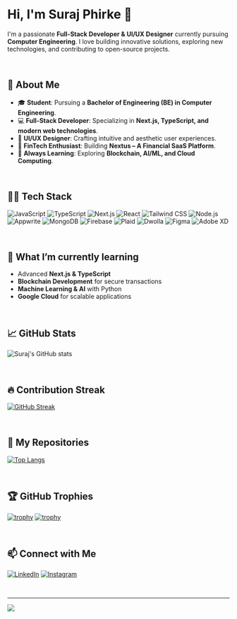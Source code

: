 # Hi, I'm Suraj Phirke 👋

I'm a passionate **Full-Stack Developer & UI/UX Designer** currently pursuing **Computer Engineering**. I love building innovative solutions, exploring new technologies, and contributing to open-source projects.

<br/>

## 🌟 About Me
- 🎓 **Student**: Pursuing a **Bachelor of Engineering (BE) in Computer Engineering**.
- 💻 **Full-Stack Developer**: Specializing in **Next.js, TypeScript, and modern web technologies**.
- 🎨 **UI/UX Designer**: Crafting intuitive and aesthetic user experiences.
- 🚀 **FinTech Enthusiast**: Building **Nextus – A Financial SaaS Platform**.
- 🌱 **Always Learning**: Exploring **Blockchain, AI/ML, and Cloud Computing**.

<br/>

## 🧑‍💻 Tech Stack

![JavaScript](https://img.shields.io/badge/JavaScript-F7DF1E?style=flat-square&logo=javascript&logoColor=black)
![TypeScript](https://img.shields.io/badge/TypeScript-3178C6?style=flat-square&logo=typescript&logoColor=white)
![Next.js](https://img.shields.io/badge/Next.js-000000?style=flat-square&logo=nextdotjs&logoColor=white)
![React](https://img.shields.io/badge/React-61DAFB?style=flat-square&logo=react&logoColor=black)
![Tailwind CSS](https://img.shields.io/badge/Tailwind%20CSS-06B6D4?style=flat-square&logo=tailwindcss&logoColor=white)
![Node.js](https://img.shields.io/badge/Node.js-339933?style=flat-square&logo=nodedotjs&logoColor=white)
![Appwrite](https://img.shields.io/badge/Appwrite-F02E65?style=flat-square&logo=appwrite&logoColor=white)
![MongoDB](https://img.shields.io/badge/MongoDB-47A248?style=flat-square&logo=mongodb&logoColor=white)
![Firebase](https://img.shields.io/badge/Firebase-FFCA28?style=flat-square&logo=firebase&logoColor=black)
![Plaid](https://img.shields.io/badge/Plaid-00A3E0?style=flat-square&logo=plaid&logoColor=white)
![Dwolla](https://img.shields.io/badge/Dwolla-FF6600?style=flat-square&logo=dwolla&logoColor=white)
![Figma](https://img.shields.io/badge/Figma-F24E1E?style=flat-square&logo=figma&logoColor=white)
![Adobe XD](https://img.shields.io/badge/Adobe%20XD-FF61F6?style=flat-square&logo=adobexd&logoColor=white)

<br/>

## 🌱 What I’m currently learning

- Advanced **Next.js & TypeScript**
- **Blockchain Development** for secure transactions
- **Machine Learning & AI** with Python
- **Google Cloud** for scalable applications

<br/>

## 📈 GitHub Stats

![Suraj's GitHub stats](https://github-readme-stats.vercel.app/api?username=surajphirke&show_icons=true&theme=radical)

<br/>

## 🔥 Contribution Streak

[![GitHub Streak](https://github-readme-streak-stats.herokuapp.com/?user=surajphirke&theme=radical)](https://git.io/streak-stats)

<br/>

## 🚀 My Repositories

[![Top Langs](https://github-readme-stats.vercel.app/api/top-langs/?username=surajphirke3&layout=compact)](https://github.com/anuraghazra/github-readme-stats)

<br/>

## 🏆 GitHub Trophies

[![trophy](https://github-profile-trophy.vercel.app/?username=surajphirke&theme=onedark)](https://github.com/ryo-ma/github-profile-trophy)
[![trophy](https://github-profile-trophy.vercel.app/?username=ryo-ma&theme=onedark)](https://github.com/ryo-ma/github-profile-trophy)

<br/>

## 📫 Connect with Me

[![LinkedIn](https://img.shields.io/badge/LinkedIn-0A66C2?style=flat-square&logo=linkedin&logoColor=white)](https://www.linkedin.com/in/surajphirke/)
[![Instagram](https://img.shields.io/badge/Instagram-E1306C?style=flat-square&logo=instagram&logoColor=white)](https://www.instagram.com/surajphirke/)

<br/>

---

[![](https://visitcount.itsvg.in/api?id=surajphirke&label=Profile%20Views&icon=0&pretty=true)](https://visitcount.itsvg.in)
